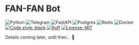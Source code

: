 # FAN-FAN Bot
![Python](https://img.shields.io/badge/Python-3.12-blue?logo=python&logoColor=yellow)
![Telegram](https://img.shields.io/badge/Telegram-2CA5E0?logo=telegram&logoColor=white)
![FastAPI](https://img.shields.io/badge/FastAPI-005571?logo=fastapi)
![Postgres](https://img.shields.io/badge/PostgreSQL-%23316192.svg?logo=postgresql&logoColor=white)
![Redis](https://img.shields.io/badge/Redis-%23DD0031.svg?logo=redis&logoColor=white)
![Docker](https://img.shields.io/badge/Docker-%230db7ed.svg?logo=docker&logoColor=white)
[![Code style: black](https://img.shields.io/badge/code%20style-black-000000.svg)](https://github.com/psf/black)
[![Ruff](https://img.shields.io/endpoint?url=https://raw.githubusercontent.com/astral-sh/ruff/main/assets/badge/v2.json)](https://github.com/astral-sh/ruff)
[![License: MIT](https://img.shields.io/badge/License-MIT-yellow.svg)](https://opensource.org/licenses/MIT)

Details coming later, until then... 🤫

